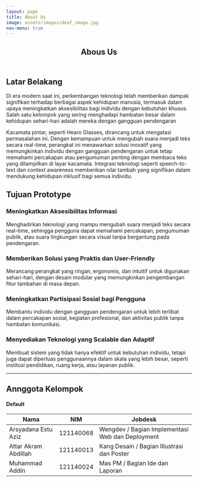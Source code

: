 ```yaml
---
layout: page
title: About Us
image: assets/images/deaf_image.jpg
nav-menu: true
---
```


<!-- Main -->
<div id="main" class="alt">

<!-- One -->
<section id="one">
	<div class="inner">
		<header class="major">
			<h1>Abous Us</h1>
		</header>

<!-- Content -->
<h2 id="content">Latar Belakang</h2>
<p>Di era modern saat ini, perkembangan teknologi telah memberikan dampak signifikan terhadap berbagai
aspek kehidupan manusia, termasuk dalam upaya meningkatkan aksesibilitas bagi individu dengan
kebutuhan khusus. Salah satu kelompok yang sering menghadapi hambatan besar dalam kehidupan
sehari-hari adalah mereka dengan gangguan pendengaran</p>

<p>Kacamata pintar, seperti Hearo Glasses, dirancang untuk mengatasi permasalahan ini. Dengan
kemampuan untuk mengubah suara menjadi teks secara real-time, perangkat ini menawarkan solusi
inovatif yang memungkinkan individu dengan gangguan pendengaran untuk tetap memahami percakapan
atau pengumuman penting dengan membaca teks yang ditampilkan di layar kacamata. Integrasi
teknologi seperti speech-to-text dan context awareness memberikan nilai tambah yang signifikan dalam
mendukung kehidupan inklusif bagi semua individu.</p>

<div class="content">
	<h2>Tujuan Prototype</h2>
	<div class="6u 12u$(small)">
		<h3>Meningkatkan Aksesibilitas Informasi</h3>
		<p>Menghadirkan teknologi yang mampu mengubah suara menjadi teks secara real-time, sehingga pengguna dapat memahami percakapan, pengumuman publik, atau suara lingkungan secara visual tanpa bergantung pada pendengaran.</p>
	</div>
	<div class="6u$ 12u$(small)">
		<h3>Memberikan Solusi yang Praktis dan User-Friendly</h3>
		<p>Merancang perangkat yang ringan, ergonomis, dan intuitif untuk digunakan sehari-hari, dengan desain modular yang memungkinkan pengembangan fitur tambahan di masa depan.</p>
	</div>
	<div class="4u 12u$(medium)">
		<h3>Meningkatkan Partisipasi Sosial bagi Pengguna</h3>
		<p>Membantu individu dengan gangguan pendengaran untuk lebih terlibat dalam percakapan sosial, kegiatan profesional, dan aktivitas publik tanpa hambatan komunikasi.</p>
	</div>
	<div class="4u 12u$(medium)">
		<h3>Menyediakan Teknologi yang Scalable dan Adaptif</h3>
		<p>Membuat sistem yang tidak hanya efektif untuk kebutuhan individu, tetapi juga dapat diperluas penggunaannya dalam skala yang lebih besar, seperti institusi pendidikan, ruang kerja, atau layanan publik.</p>
	</div>
</div>

<hr class="major" />

<!-- Elements -->
<h2 id="elements">Annggota Kelompok</h2>

<h4>Default</h4>
<div class="table-wrapper">
	<table>
		<thead>
			<tr>
				<th>Nama</th>
				<th>NIM</th>
				<th>Jobdesk</th>
			</tr>
		</thead>
		<tbody>
			<tr>
				<td>Arsyadana Estu Aziz</td>
				<td>121140068</td>
				<td>Wengdev / Bagian Implementasi Web dan Deployment</td>
			</tr>
			<tr>
				<td>Attar Akram Abdillah</td>
				<td>121140013</td>
				<td>Kang Desain / Bagian Illustrasi dan Poster</td>
			</tr>
			<tr>
				<td>Muhammad Addin</td>
				<td>121140024</td>
				<td>Mas PM / Bagian Ide dan Laporan</td>
			</tr>
		</tbody>
	</table>
</div>
